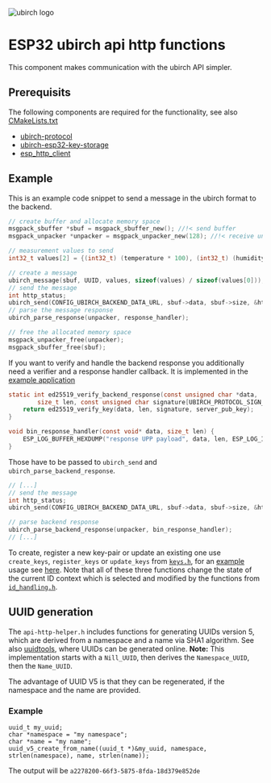 ![ubirch logo](https://ubirch.de/wp-content/uploads/2018/10/cropped-uBirch_Logo.png)

# ESP32 ubirch api http functions

This component makes communication with the ubirch API simpler.

## Prerequisits

The following components are required for the functionality, see also
[CMakeLists.txt](https://github.com/ubirch/ubirch-esp32-api-http/blob/master/CMakeLists.txt)

- [ubirch-protocol](https://github.com/ubirch/ubirch-protocol.git)
- [ubirch-esp32-key-storage](https://github.com/ubirch/ubirch-esp32-key-storage)
- [esp_http_client](https://github.com/espressif/esp-idf/tree/master/components/esp_http_client)

## Example

This is an example code snippet to send a message in the ubirch format to the backend.

```c
// create buffer and allocate memory space
msgpack_sbuffer *sbuf = msgpack_sbuffer_new(); //!< send buffer
msgpack_unpacker *unpacker = msgpack_unpacker_new(128); //!< receive unpacker

// measurement values to send
int32_t values[2] = {(int32_t) (temperature * 100), (int32_t) (humidity * 100)};

// create a message
ubirch_message(sbuf, UUID, values, sizeof(values) / sizeof(values[0]));
// send the message
int http_status;
ubirch_send(CONFIG_UBIRCH_BACKEND_DATA_URL, sbuf->data, sbuf->size, &http_status, unpacker, NULL);
// parse the message response
ubirch_parse_response(unpacker, response_handler);

// free the allocated memory space
msgpack_unpacker_free(unpacker);
msgpack_sbuffer_free(sbuf);
```

If you want to verify and handle the backend response you additionally need a verifier and a response handler callback.
It is implemented in the [example application](https://github.com/ubirch/example-esp32/blob/master/main/sensor.c)

```c
static int ed25519_verify_backend_response(const unsigned char *data,
        size_t len, const unsigned char signature[UBIRCH_PROTOCOL_SIGN_SIZE]) {
    return ed25519_verify_key(data, len, signature, server_pub_key);
}

void bin_response_handler(const void* data, size_t len) {
    ESP_LOG_BUFFER_HEXDUMP("response UPP payload", data, len, ESP_LOG_INFO);
}
```

Those have to be passed to `ubirch_send` and `ubirch_parse_backend_response`.

```c
// [...]
// send the message
int http_status;
ubirch_send(CONFIG_UBIRCH_BACKEND_DATA_URL, sbuf->data, sbuf->size, &http_status, unpacker, ed25519_verify_backend_response);

// parse backend response
ubirch_parse_backend_response(unpacker, bin_response_handler);
// [...]
```

To create, register a new key-pair or update an existing one use `create_keys`, `register_keys` or `update_keys` from [`keys.h`](https://github.com/ubirch/ubirch-esp32-api-http/blob/master/keys.h), for an [example](example) usage see [here](https://github.com/ubirch/example-esp32/blob/master/main/main.c).
Note that all of these three functions change the state of the current ID context which is selected and modified by the
functions from [`id_handling.h`](https://github.com/ubirch/ubirch-esp32-key-storage/blob/master/id_handling.h).

## UUID generation

The `api-http-helper.h` includes functions for generating UUIDs version 5, which are derived from a namespace and a name via SHA1 algorithm. See also [uuidtools](https://www.uuidtools.com/v5), where UUIDs can be generated online. 
**Note:** This implementation starts with a `Nill_UUID`, then derives the `Namespace_UUID`, then the `Name_UUID`. 

The advantage of UUID V5 is that they can be regenerated, if the namespace and the name are provided. 
### Example
```
uuid_t my_uuid;
char *namespace = "my namespace";
char *name = "my name";
uuid_v5_create_from_name((uuid_t *)&my_uuid, namespace, strlen(namespace), name, strlen(name));
```
The output will be `a2278200-66f3-5875-8fda-18d379e852de`
